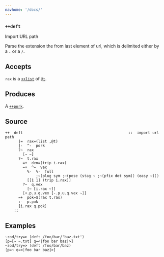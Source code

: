 ```yaml
---
navhome: '/docs/'
---
```


### `++deft`

Import URL path

Parse the extension the from last element of url, which is delimited either by a
`.` or a `/`.

## Accepts

`rax` is a [`++list`]() of [`@t`]().

## Produces

A [`++pork`]().

## Source

    ++  deft                                                ::  import url path
          |=  rax=(list ,@t)
          |-  ^-  pork
          ?~  rax
            [~ ~]
          ?~  t.rax
            =+  den=(trip i.rax)
            =+  ^=  vex
              %-  %-  full
                  ;~(plug sym ;~(pose (stag ~ ;~(pfix dot sym)) (easy ~)))
              [[1 1] (trip i.rax)]
            ?~  q.vex
              [~ [i.rax ~]]
            [+.p.u.q.vex [-.p.u.q.vex ~]]
          =+  pok=$(rax t.rax)
          :-  p.pok
          [i.rax q.pok]
        ::

## Examples

    ~zod/try=> (deft /foo/bar/'baz.txt')
    [p=[~ ~.txt] q=<|foo bar baz|>]
    ~zod/try=> (deft /foo/bar/baz)
    [p=~ q=<|foo bar baz|>]
